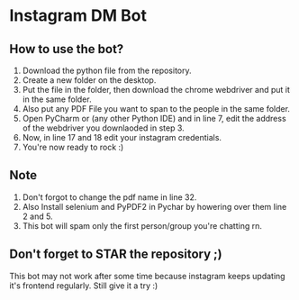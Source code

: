 # Instagram DM Bot
 
## How to use the bot?

1. Download the python file from the repository.
2. Create a new folder on the desktop.
3. Put the file in the folder, then download the chrome webdriver and put it in the same folder.
4. Also put any PDF File you want to span to the people in the same folder.
5. Open PyCharm or (any other Python IDE) and in line 7, edit the address of the webdriver you downlaoded in step 3.
6. Now, in line 17 and 18 edit your instagram credentials.
7. You're now ready to rock :)

## Note
1. Don't forgot to change the pdf name in line 32.
2. Also Install selenium and PyPDF2 in Pychar by howering over them line 2 and 5.
3. This bot will spam only the first person/group you're chatting rn.

## Don't forget to STAR the repository ;)
This bot may not work after some time because instagram keeps updating it's frontend regularly. Still give it a try :)
